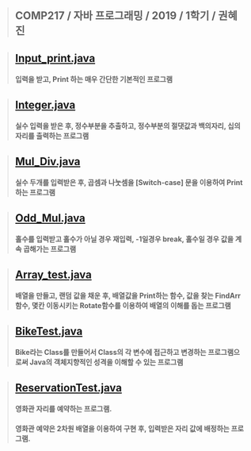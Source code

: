 >   ## COMP217 / 자바 프로그래밍 / 2019 / 1학기 / 권혜진
>


>   ## [Input_print.java]()
>
>   #### 입력을 받고, Print 하는 매우 간단한 기본적인 프로그램

>   ## [Integer.java]()
>   #### 실수 입력을 받은 후, 정수부분을 추출하고, 정수부분의 절댓값과 백의자리, 십의자리를 출력하는 프로그램

>   ## [Mul_Div.java]()
>   #### 실수 두개를 입력받은 후, 곱셈과 나눗셈을 [Switch-case] 문을 이용하여 Print하는 프로그램

>   ## [Odd_Mul.java]()
>   #### 홀수를 입력받고 홀수가 아닐 경우 재입력, -1일경우 break, 홀수일 경우 값을 계속 곱해가는 프로그램

>   ## [Array_test.java]()
>   #### 배열을 만들고, 랜덤 값을 채운 후, 배열값을 Print하는 함수, 값을 찾는 FindArr 함수, 몇칸 이동시키는 Rotate함수를 이용하여 배열의 이해를 돕는 프로그램

>   ## [BikeTest.java]()
>   #### Bike라는 Class를 만들어서 Class의 각 변수에 접근하고 변경하는 프로그램으로써 Java의 객체지향적인 성격을 이해할 수 있는 프로그램

>   ## [ReservationTest.java]()
>   #### 영화관 자리를 예약하는 프로그램.
>   #### 영화관 예약은 2차원 배열을 이용하여 구현 후, 입력받은 자리 값에 배정하는 프로그램.

